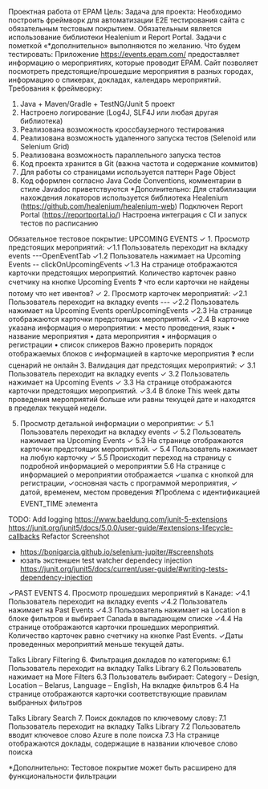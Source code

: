Проектная работа от EPAM
Цель: Задача для проекта: Необходимо построить фреймворк для автоматизации Е2Е тестирования сайта с обязательным тестовым покрытием. Обязательным является использование библиотеки Healenium и Report Portal. Задачи с пометкой «*дополнительно» выполняются по желанию.
Что будем тестировать: Приложение https://events.epam.com/ предоставляет информацию о мероприятиях, которые проводит EPAM. Сайт позволяет посмотреть предстоящие/прошедшие мероприятия в разных городах, информацию о спикерах, докладах, календарь мероприятий.
Требования к фреймворку:
1. Java + Maven/Gradle + TestNG/Junit 5 проект
2. Настроено логирование (Log4J, SLF4J или любая другая библиотека)
3. Реализована возможность кроссбаузерного тестирования
4. Реализована возможность удаленного запуска тестов (Selenoid или Selenium Grid)
5. Реализована возможность параллельного запуска тестов
6. Код проекта хранится в Git (важна частота и содержание коммитов)
7. Для работы со страницами используется паттерн Page Object
8. Код оформлен согласно Java Code Conventions, комментарии в стиле Javadoc приветствуются
*Дополнительно:
Для стабилизации нахождения локаторов используется библиотека Healenium (https://github.com/healenium/healenium-web)
Подключен Report Portal (https://reportportal.io/)
Настроена интеграция с CI и запуск тестов по расписанию

Обязательное тестовое покрытие:
UPCOMING EVENTS
✓ 1. Просмотр предстоящих мероприятий:
    ✓1.1 Пользователь переходит на вкладку events ---OpenEventTab
    ✓1.2 Пользователь нажимает на Upcoming Events -- clickOnUpcomingEvents
    ✓1.3 На странице отображаются карточки предстоящих мероприятий. Количество карточек равно счетчику на кнопке Upcoming Events
           ❓ что если карточки не найдены потому что нет ивентов?
✓ 2. Просмотр карточек мероприятий:
    ✓2.1 Пользователь переходит на вкладку events ---
    ✓2.2 Пользователь нажимает на Upcoming Events openUpcomingEvents
    ✓2.3 На странице отображаются карточки предстоящих мероприятий.
    ✓2.4 В карточке указана информация о мероприятии:
        • место проведения, язык
        • название мероприятия
        • дата мероприятия
        • информация о регистрации
        • список спикеров
        Важно проверить порядок отображаемых блоков с информацией в карточке мероприятия
        ❓ если сценарий не онлайн
3. Валидация дат предстоящих мероприятий:
   ✓ 3.1 Пользователь переходит на вкладку events
   ✓ 3.2 Пользователь нажимает на Upcoming Events
   ✓ 3.3 На странице отображаются карточки предстоящих мероприятий.
   ✓3.4 В блоке This week даты проведения мероприятий больше или равны текущей дате и находятся в пределах текущей недели.

5. Просмотр детальной информации о мероприятии:
   ✓ 5.1 Пользователь переходит на вкладку events
   ✓ 5.2 Пользователь нажимает на Upcoming Events
   ✓ 5.3 На странице отображаются карточки предстоящих мероприятий.
   ✓ 5.4 Пользователь нажимает на любую карточку
   ✓ 5.5 Происходит переход на страницу с подробной информацией о мероприятии
    5.6 На странице с информацией о мероприятии отображается
        ✓шапка с кнопкой для регистрации,
        ✓основная часть с программой мероприятия,
       ✓ датой, временем, местом проведения
       ❓Проблема с идентификацией EVENT_TIME элемента

 TODO:
 Add logging https://www.baeldung.com/junit-5-extensions https://junit.org/junit5/docs/5.0.0/user-guide/#extensions-lifecycle-callbacks
 Refactor
 Screenshot
  - https://bonigarcia.github.io/selenium-jupiter/#screenshots
  -  юзать экстеншен test watcher dependecy injection https://junit.org/junit5/docs/current/user-guide/#writing-tests-dependency-injection

✓PAST EVENTS
4. Просмотр прошедших мероприятий в Канаде:
     ✓4.1 Пользователь переходит на вкладку events
     ✓4.2 Пользователь нажимает на Past Events
     ✓4.3 Пользователь нажимает на Location в блоке фильтров и выбирает Canada в выпадающем списке
     ✓4.4 На странице отображаются карточки прошедших мероприятий. Количество карточек равно счетчику на кнопке Past Events.
     ✓Даты проведенных мероприятий меньше текущей даты.

Talks Library Filtering
6. Фильтрация докладов по категориям:
    6.1 Пользователь переходит на вкладку Talks Library
    6.2 Пользователь нажимает на More Filters
    6.3 Пользователь выбирает: Category – Design, Location – Belarus, Language – English, На вкладке фильтров
    6.4 На странице отображаются карточки соответствующие правилам выбранных фильтров

Talks Library Search
7. Поиск докладов по ключевому слову:
    7.1 Пользователь переходит на вкладку Talks Library
    7.2 Пользователь вводит ключевое слово Azure в поле поиска
    7.3 На странице отображаются доклады, содержащие в названии ключевое слово поиска

*Дополнительно: Тестовое покрытие может быть расширено для функциональности фильтрации